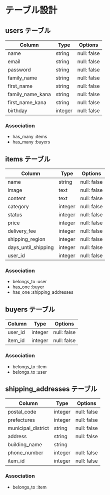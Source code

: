 # テーブル設計

## users テーブル

| Column           | Type    | Options     |
| ---------------- | ------- | ----------- |
| name             | string  | null: false |
| email            | string  | null: false |
| password         | string  | null: false |
| family_name      | string  | null: false |
| first_name       | string  | null: false |
| family_name_kana | string  | null: false |
| first_name_kana  | string  | null: false |
| birthday         | integer | null: false |

### Association
- has_many :items
- has_many :buyers

## items テーブル

| Column              | Type    | Options     |
| ------------------- | ------- | ----------- |
| name                | string  | null: false |
| image               | text    | null: false |
| content             | text    | null: false |
| category            | integer | null: false |
| status              | integer | null: false |
| price               | integer | null: false |
| delivery_fee        | integer | null: false |
| shipping_region     | integer | null: false |
| days_until_shipping | integer | null: false |
| user_id             | integer | null: false |

### Association
- belongs_to :user
- has_one :buyer
- has_one :shipping_addresses

## buyers テーブル

| Column              | Type    | Options     |
| ------------------- | ------- | ----------- |
| user_id             | integer | null: false |
| item_id             | integer | null: false |

### Association
- belongs_to :item
- belongs_to :user

## shipping_addresses テーブル

| Column             | Type    | Options     |
| ------------------ | ------- | ----------- |
| postal_code        | integer | null: false |
| prefectures        | integer | null: false |
| municipal_district | string  | null: false |
| address            | string  | null: false |
| building_name      | string  |             |
| phone_number       | integer | null: false |
| item_id            | integer | null: false |

### Association
- belongs_to :item
